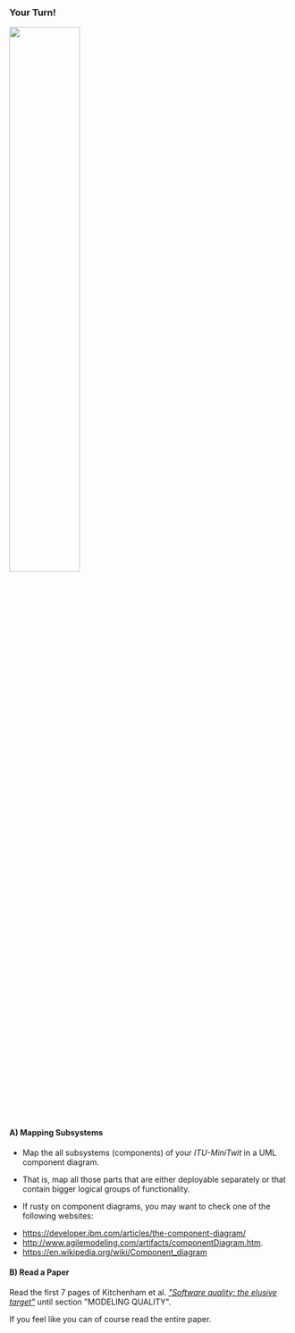 ### Your Turn!

<img src="https://media.giphy.com/media/13GIgrGdslD9oQ/giphy.gif" width=50%/>

#### A) Mapping Subsystems

  - Map the all subsystems (components) of your _ITU-MiniTwit_ in a UML component diagram.
  - That is, map all those parts that are either deployable separately or that contain bigger logical groups of functionality.


  - If rusty on component diagrams, you may want to check one of the following websites:
   * https://developer.ibm.com/articles/the-component-diagram/
   * http://www.agilemodeling.com/artifacts/componentDiagram.htm.
   * https://en.wikipedia.org/wiki/Component_diagram


#### B) Read a Paper

Read the first 7 pages of Kitchenham et al. [_"Software quality: the elusive target"_](https://citeseerx.ist.psu.edu/document?repid=rep1&type=pdf&doi=d7a45bdd09e59dde273da90448232ddbc7287f70) until section "MODELING QUALITY".

If you feel like you can of course read the entire paper.

